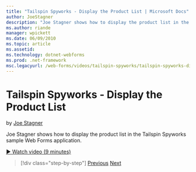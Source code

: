```yaml
---
title: "Tailspin Spyworks - Display the Product List | Microsoft Docs"
author: JoeStagner
description: "Joe Stagner shows how to display the product list in the Tailspin Spyworks sample Web Forms application."
ms.author: riande
manager: wpickett
ms.date: 06/09/2010
ms.topic: article
ms.assetid: 
ms.technology: dotnet-webforms
ms.prod: .net-framework
msc.legacyurl: /web-forms/videos/tailspin-spyworks/tailspin-spyworks-display-the-product-list
---
```

Tailspin Spyworks - Display the Product List
====================
by [Joe Stagner](https://github.com/JoeStagner)

Joe Stagner shows how to display the product list in the Tailspin Spyworks sample Web Forms application.

[&#9654; Watch video (9 minutes)](https://channel9.msdn.com/Blogs/ASP-NET-Site-Videos/tailspin-spyworks-display-the-product-list)

>[!div class="step-by-step"]
[Previous](tailspin-spyworks-category-menu.md)
[Next](tailspin-spyworks-display-per-product-details.md)
